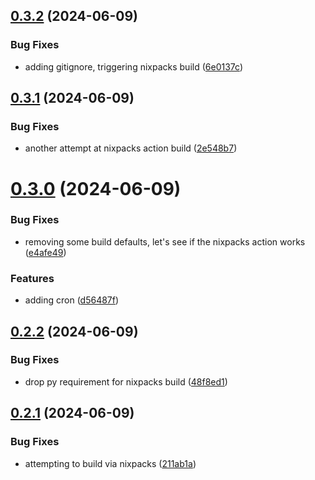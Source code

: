 ## [0.3.2](https://github.com/iloveitaly/github-overlord/compare/v0.3.1...v0.3.2) (2024-06-09)


### Bug Fixes

* adding gitignore, triggering nixpacks build ([6e0137c](https://github.com/iloveitaly/github-overlord/commit/6e0137ccd1528f37ec87b18caf2ef498aad94e7d))



## [0.3.1](https://github.com/iloveitaly/github-overlord/compare/v0.3.0...v0.3.1) (2024-06-09)


### Bug Fixes

* another attempt at nixpacks action build ([2e548b7](https://github.com/iloveitaly/github-overlord/commit/2e548b795f3366951524bffbf3b6653b19d521ee))



# [0.3.0](https://github.com/iloveitaly/github-overlord/compare/v0.2.2...v0.3.0) (2024-06-09)


### Bug Fixes

* removing some build defaults, let's see if the nixpacks action works ([e4afe49](https://github.com/iloveitaly/github-overlord/commit/e4afe49a40f8a166c15c19148b2b9647ea5e704e))


### Features

* adding cron ([d56487f](https://github.com/iloveitaly/github-overlord/commit/d56487f3e7ad0071ca33cba715ecc4cadc1b2cec))



## [0.2.2](https://github.com/iloveitaly/github-overlord/compare/v0.2.1...v0.2.2) (2024-06-09)


### Bug Fixes

* drop py requirement for nixpacks build ([48f8ed1](https://github.com/iloveitaly/github-overlord/commit/48f8ed18be425215ff88e1f0c107005f075d24cd))



## [0.2.1](https://github.com/iloveitaly/github-overlord/compare/v0.2.0...v0.2.1) (2024-06-09)


### Bug Fixes

* attempting to build via nixpacks ([211ab1a](https://github.com/iloveitaly/github-overlord/commit/211ab1abff37a203e8a7206fc842dc1892eac3bf))



